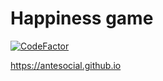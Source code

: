 # Happiness game

[![CodeFactor](https://www.codefactor.io/repository/github/antesocial/antesocial.github.io/badge)](https://www.codefactor.io/repository/github/antesocial/antesocial.github.io)

https://antesocial.github.io
